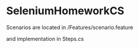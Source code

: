 # SeleniumHomeworkCS

Scenarios are located in /Features/scenario.feature

and implementation in Steps.cs
